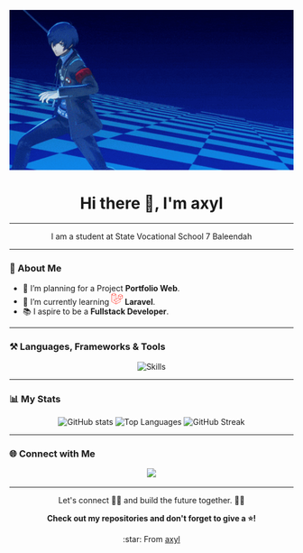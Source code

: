 <p align="center">
  <img src="/asset/Lets Go Yes GIF by ATLUS West.gif" width="700px" title="Intro Card" alt="Intro Card">
</p>
<h1 align="center">Hi there 👋, I'm axyl</h1>

---

<p align="center">I am a student at State Vocational School 7 Baleendah</p>

---

### 🔭 About Me
- 🌟 I’m planning for a Project **Portfolio Web**.
- 📖 I’m currently learning <img src="/asset/laravel.png" style="width: 20px;"> **Laravel**.
- :books: I aspire to be a **Fullstack Developer**.

---

### ⚒ Languages, Frameworks & Tools
<div align="center">
  <img src="https://skillicons.dev/icons?i=html,css,tailwind,laravel,php,mysql,vscode&perline=8" alt="Skills">
</div>

---

### 📊 My Stats
<div align="center">
  
![GitHub stats](https://github-readme-stats.vercel.app/api?username=3cvvh&show_icons=true&theme=tokyonight)
![Top Languages](https://github-readme-stats.vercel.app/api/top-langs/?username=3cvvh&layout=compact&theme=tokyonight&size_weight=0.5&count_weight=0.5)
![GitHub Streak](https://github-readme-streak-stats.herokuapp.com/?user=3cvvh&theme=one_dark_pro&hide_border=false)

</div>

---

### 🌐 Connect with Me
<div align="center"> 
  <a href="https://www.instagram.com/axylfff/" target="_blank">
    <img src="https://img.shields.io/badge/Instagram-E4405F?style=for-the-badge&logo=instagram&logoColor=white" target="_blank">
  </a>
</div>

---

<p align="center">Let's connect 👨‍💻 and build the future together. 🚀✨</p>

<p align="center"><b>Check out my repositories and don't forget to give a ⭐!</b></p>

<p align="center">:star: From <a href="https://github.com/3cvvh">axyl</a> 